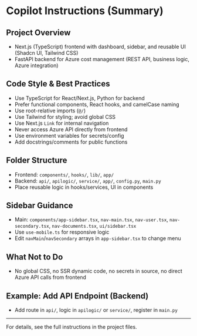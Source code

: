 # Copilot Instructions (Summary)

## Project Overview

- Next.js (TypeScript) frontend with dashboard, sidebar, and reusable UI (Shadcn UI, Tailwind CSS)
- FastAPI backend for Azure cost management (REST API, business logic, Azure integration)

## Code Style & Best Practices

- Use TypeScript for React/Next.js, Python for backend
- Prefer functional components, React hooks, and camelCase naming
- Use root-relative imports (`@/`)
- Use Tailwind for styling; avoid global CSS
- Use Next.js `Link` for internal navigation
- Never access Azure API directly from frontend
- Use environment variables for secrets/config
- Add docstrings/comments for public functions

## Folder Structure

- Frontend: `components/`, `hooks/`, `lib/`, `app/`
- Backend: `api/`, `apilogic/`, `service/`, `app/`, `config.py`, `main.py`
- Place reusable logic in hooks/services, UI in components

## Sidebar Guidance

- Main: `components/app-sidebar.tsx`, `nav-main.tsx`, `nav-user.tsx`, `nav-secondary.tsx`, `nav-documents.tsx`, `ui/sidebar.tsx`
- Use `use-mobile.ts` for responsive logic
- Edit `navMain`/`navSecondary` arrays in `app-sidebar.tsx` to change menu

## What Not to Do

- No global CSS, no SSR dynamic code, no secrets in source, no direct Azure API calls from frontend

## Example: Add API Endpoint (Backend)

- Add route in `api/`, logic in `apilogic/` or `service/`, register in `main.py`

---

For details, see the full instructions in the project files.
